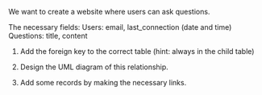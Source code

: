 We want to create a website where users can ask questions.

The necessary fields:
Users: email, last_connection (date and time)
Questions: title, content

1. Add the foreign key to the correct table (hint: always in the child table)

2. Design the UML diagram of this relationship.

3. Add some records by making the necessary links.
